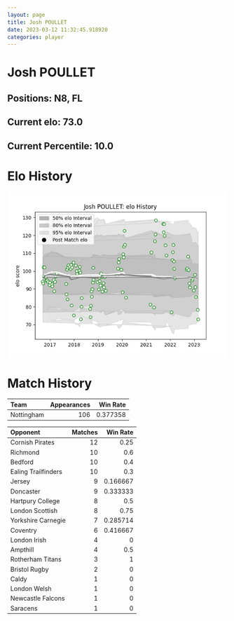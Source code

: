 ```yaml
---  
layout: page  
title: Josh POULLET  
date: 2023-03-12 11:32:45.918920  
categories: player  
---
```

# Josh POULLET

## Positions: N8, FL

## Current elo: 73.0

## Current Percentile: 10.0

# Elo History


![elo history](history_JoshPOULLET.png)
# Match History


| Team       |   Appearances |   Win Rate |
|:-----------|--------------:|-----------:|
| Nottingham |           106 |   0.377358 |

| Opponent            |   Matches |   Win Rate |
|:--------------------|----------:|-----------:|
| Cornish Pirates     |        12 |   0.25     |
| Richmond            |        10 |   0.6      |
| Bedford             |        10 |   0.4      |
| Ealing Trailfinders |        10 |   0.3      |
| Jersey              |         9 |   0.166667 |
| Doncaster           |         9 |   0.333333 |
| Hartpury College    |         8 |   0.5      |
| London Scottish     |         8 |   0.75     |
| Yorkshire Carnegie  |         7 |   0.285714 |
| Coventry            |         6 |   0.416667 |
| London Irish        |         4 |   0        |
| Ampthill            |         4 |   0.5      |
| Rotherham Titans    |         3 |   1        |
| Bristol Rugby       |         2 |   0        |
| Caldy               |         1 |   0        |
| London Welsh        |         1 |   0        |
| Newcastle Falcons   |         1 |   0        |
| Saracens            |         1 |   0        |